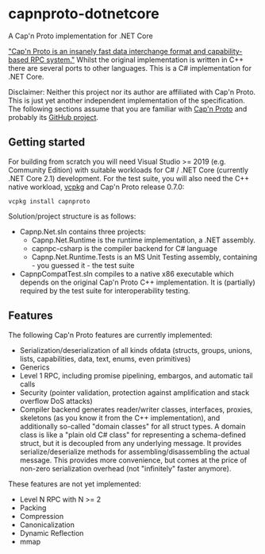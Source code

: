 # capnproto-dotnetcore
A Cap'n Proto implementation for .NET Core

["Cap'n Proto is an insanely fast data interchange format and capability-based RPC system."](https://capnproto.org/) Whilst the original implementation is written in C++ there are several ports to other languages. This is a C# implementation for .NET Core.

Disclaimer: Neither this project nor its author are affiliated with Cap'n Proto. This is just yet another independent implementation of the specification. The following sections assume that you are familiar with [Cap'n Proto](https://capnproto.org/) and probably its [GitHub project](https://github.com/capnproto/capnproto).

## Getting started

For building from scratch you will need Visual Studio >= 2019 (e.g. Community Edition) with suitable workloads for C# / .NET Core (currently .NET Core 2.1) development. For the test suite, you will also need the C++ native workload, [vcpkg](https://github.com/microsoft/vcpkg) and Cap'n Proto release 0.7.0:
```
vcpkg install capnproto
```

Solution/project structure is as follows:
- Capnp.Net.sln contains three projects:
  * Capnp.Net.Runtime is the runtime implementation, a .NET assembly.
  * capnpc-csharp is the compiler backend for C# language
  * Capnp.Net.Runtime.Tests is an MS Unit Testing assembly, containing - you guessed it - the test suite
- CapnpCompatTest.sln compiles to a native x86 executable which depends on the original Cap'n Proto C++ implementation. It is (partially) required by the test suite for interoperability testing.

## Features

The following Cap'n Proto features are currently implemented:
- Serialization/deserialization of all kinds ofdata (structs, groups, unions, lists, capabilities, data, text, enums, even primitives)
- Generics
- Level 1 RPC, including promise pipelining, embargos, and automatic tail calls
- Security (pointer validation, protection against amplification and stack overflow DoS attacks)
- Compiler backend generates reader/writer classes, interfaces, proxies, skeletons (as you know it from the C++ implementation), and additionally so-called "domain classes" for all struct types. A domain class is like a "plain old C# class" for representing a schema-defined struct, but it is decoupled from any underlying message. It provides serialize/deserialize methods for assembling/disassembling the actual message. This provides more convenience, but comes at the price of non-zero serialization overhead (not "infinitely" faster anymore).

These features are not yet implemented:
- Level N RPC with N >= 2
- Packing
- Compression
- Canonicalization
- Dynamic Reflection
- mmap
